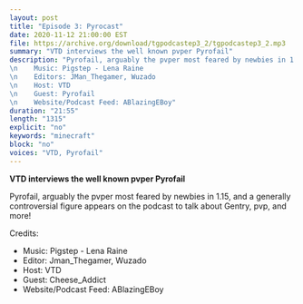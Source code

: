 ```yaml
---
layout: post
title: "Episode 3: Pyrocast"
date: 2020-11-12 21:00:00 EST
file: https://archive.org/download/tgpodcastep3_2/tgpodcastep3_2.mp3
summary: "VTD interviews the well known pvper Pyrofail"
description: "Pyrofail, arguably the pvper most feared by newbies in 1.15, and a generally controversial figure appears on the podcast to talk about Gentry, pvp, and more! \nCredits:
\n    Music: Pigstep - Lena Raine
\n    Editors: JMan_Thegamer, Wuzado
\n    Host: VTD
\n    Guest: Pyrofail
\n    Website/Podcast Feed: ABlazingEBoy"
duration: "21:55" 
length: "1315"
explicit: "no" 
keywords: "minecraft"
block: "no" 
voices: "VTD, Pyrofail"
---
```


**VTD interviews the well known pvper Pyrofail**

Pyrofail, arguably the pvper most feared by newbies in 1.15, and a generally controversial figure appears on the podcast to talk about Gentry, pvp, and more!

Credits:
- Music: Pigstep - Lena Raine
- Editor: Jman_Thegamer, Wuzado
- Host: VTD
- Guest: Cheese_Addict
- Website/Podcast Feed: ABlazingEBoy
